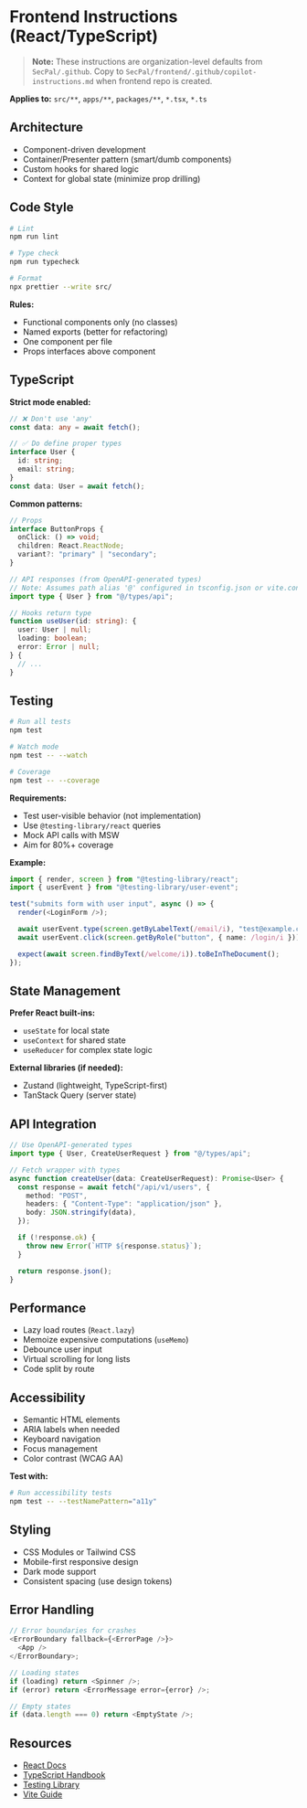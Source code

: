 <!--
SPDX-FileCopyrightText: 2025 SecPal
SPDX-License-Identifier: AGPL-3.0-or-later
-->

# Frontend Instructions (React/TypeScript)

> **Note:** These instructions are organization-level defaults from `SecPal/.github`.
> Copy to `SecPal/frontend/.github/copilot-instructions.md` when frontend repo is created.

**Applies to:** `src/**`, `apps/**`, `packages/**`, `*.tsx`, `*.ts`

## Architecture

- Component-driven development
- Container/Presenter pattern (smart/dumb components)
- Custom hooks for shared logic
- Context for global state (minimize prop drilling)

## Code Style

```bash
# Lint
npm run lint

# Type check
npm run typecheck

# Format
npx prettier --write src/
```

**Rules:**

- Functional components only (no classes)
- Named exports (better for refactoring)
- One component per file
- Props interfaces above component

## TypeScript

**Strict mode enabled:**

```typescript
// ❌ Don't use 'any'
const data: any = await fetch();

// ✅ Do define proper types
interface User {
  id: string;
  email: string;
}
const data: User = await fetch();
```

**Common patterns:**

```typescript
// Props
interface ButtonProps {
  onClick: () => void;
  children: React.ReactNode;
  variant?: "primary" | "secondary";
}

// API responses (from OpenAPI-generated types)
// Note: Assumes path alias '@' configured in tsconfig.json or vite.config.ts
import type { User } from "@/types/api";

// Hooks return type
function useUser(id: string): {
  user: User | null;
  loading: boolean;
  error: Error | null;
} {
  // ...
}
```

## Testing

```bash
# Run all tests
npm test

# Watch mode
npm test -- --watch

# Coverage
npm test -- --coverage
```

**Requirements:**

- Test user-visible behavior (not implementation)
- Use `@testing-library/react` queries
- Mock API calls with MSW
- Aim for 80%+ coverage

**Example:**

```typescript
import { render, screen } from "@testing-library/react";
import { userEvent } from "@testing-library/user-event";

test("submits form with user input", async () => {
  render(<LoginForm />);

  await userEvent.type(screen.getByLabelText(/email/i), "test@example.com");
  await userEvent.click(screen.getByRole("button", { name: /login/i }));

  expect(await screen.findByText(/welcome/i)).toBeInTheDocument();
});
```

## State Management

**Prefer React built-ins:**

- `useState` for local state
- `useContext` for shared state
- `useReducer` for complex state logic

**External libraries (if needed):**

- Zustand (lightweight, TypeScript-first)
- TanStack Query (server state)

## API Integration

```typescript
// Use OpenAPI-generated types
import type { User, CreateUserRequest } from "@/types/api";

// Fetch wrapper with types
async function createUser(data: CreateUserRequest): Promise<User> {
  const response = await fetch("/api/v1/users", {
    method: "POST",
    headers: { "Content-Type": "application/json" },
    body: JSON.stringify(data),
  });

  if (!response.ok) {
    throw new Error(`HTTP ${response.status}`);
  }

  return response.json();
}
```

## Performance

- Lazy load routes (`React.lazy`)
- Memoize expensive computations (`useMemo`)
- Debounce user input
- Virtual scrolling for long lists
- Code split by route

## Accessibility

- Semantic HTML elements
- ARIA labels when needed
- Keyboard navigation
- Focus management
- Color contrast (WCAG AA)

**Test with:**

```bash
# Run accessibility tests
npm test -- --testNamePattern="a11y"
```

## Styling

- CSS Modules or Tailwind CSS
- Mobile-first responsive design
- Dark mode support
- Consistent spacing (use design tokens)

## Error Handling

```typescript
// Error boundaries for crashes
<ErrorBoundary fallback={<ErrorPage />}>
  <App />
</ErrorBoundary>;

// Loading states
if (loading) return <Spinner />;
if (error) return <ErrorMessage error={error} />;

// Empty states
if (data.length === 0) return <EmptyState />;
```

## Resources

- [React Docs](https://react.dev)
- [TypeScript Handbook](https://www.typescriptlang.org/docs)
- [Testing Library](https://testing-library.com/react)
- [Vite Guide](https://vitejs.dev/guide)
